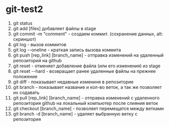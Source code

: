 # git-test2

1. git status
2. git add [files] добавляет файлы  в stage
3. git commit -m "comment" - создаем коммит. (сохранение данных, alt: скриншот)
4. git log - вызов коммитов
5. git log --oneline - краткая запись вызова коммита
6. git push [rep_link] [branch_name] - отправка изменений на удаленный репозиторий на github
7. git reset - отменяет добавление файла (или его изменения) из stage
8. git reset --hard - возвращает ранее удаленные файлы на прежнее положение
9. git diff - показывает недавные измениня в репозиторие 
10. git branch - показывает название и кол-во веток, а так же позволяет их содавать
11. git pull [rep_link] [branch_name] - отправка изменений с удаленного репозитория github на локальный компьютер после слияния веток 
12. git checkout [branch_name] - позволяет перемещатся между ветками
13. git branch -d [branch_name] - удаляет выбранную ветку с репозитория 
